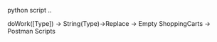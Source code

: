 python script .. 

doWork([Type]) -> String(Type)->Replace  -> Empty ShoppingCarts -> Postman Scripts